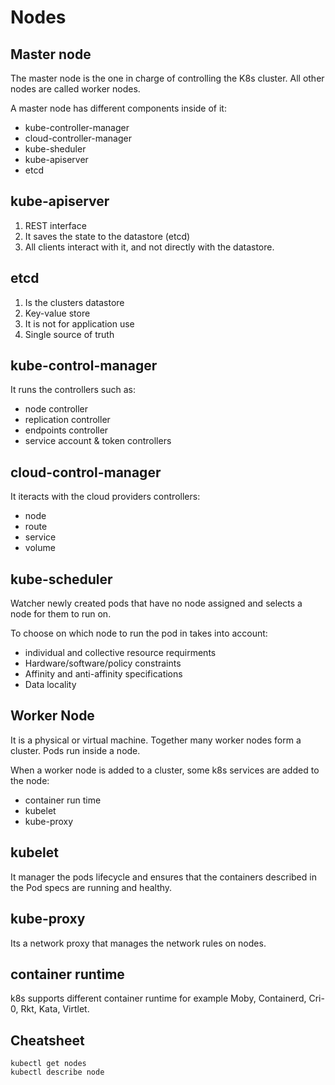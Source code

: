 # Nodes

## Master node

The master node is the one in charge of controlling the K8s cluster. All other nodes are called worker nodes.

A master node has different components inside of it:

- kube-controller-manager
- cloud-controller-manager
- kube-sheduler
- kube-apiserver
- etcd

## kube-apiserver

1. REST interface
2. It saves the state to the datastore (etcd)
3. All clients interact with it, and not directly with the datastore.

## etcd

1. Is the clusters datastore
2. Key-value store
3. It is not for application use
4. Single source of truth

## kube-control-manager

It runs the controllers such as:

- node controller
- replication controller
- endpoints controller
- service account & token controllers

## cloud-control-manager

It iteracts with the cloud providers controllers:

- node
- route
- service
- volume

## kube-scheduler

Watcher newly created pods that have no node assigned and selects a node for them to run on.

To choose on which node to run the pod in takes into account:

- individual and collective resource requirments
- Hardware/software/policy constraints
- Affinity and anti-affinity specifications
- Data locality

## Worker Node

It is a physical or virtual machine. Together many worker nodes form a cluster. Pods run inside a node.

When a worker node is added to a cluster, some k8s services are added to the node:

- container run time
- kubelet
- kube-proxy

## kubelet

It manager the pods lifecycle and ensures that the containers described in the Pod specs are running and healthy.

## kube-proxy

Its a network proxy that manages the network rules on nodes.

## container runtime

k8s supports different container runtime for example Moby, Containerd, Cri-0, Rkt, Kata, Virtlet.

## Cheatsheet

```shell
kubectl get nodes
kubectl describe node
```
